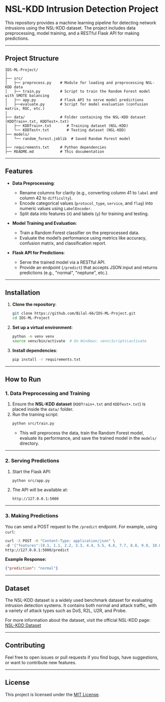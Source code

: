 # NSL-KDD Intrusion Detection Project

This repository provides a machine learning pipeline for detecting network intrusions using the NSL-KDD dataset. The project includes data preprocessing, model training, and a RESTful Flask API for making predictions.

---

## **Project Structure**

```plaintext
IDS-ML-Project/
│
├── src/
│   ├── preprocess.py    # Module for loading and preprocessing NSL-KDD data
│   ├── train.py         # Script to train the Random Forest model with SMOTE balancing
│   ├── app.py           # Flask API to serve model predictions
│   ├──evaluate.py       # Script for model evaluation (confusion matrix, ROC, etc.)
|
├── data/                # Folder containing the NSL-KDD dataset (KDDTrain+.txt, KDDTest+.txt)
│   ├── KDDTrain+.txt       # Training dataset (NSL-KDD)
│   └── KDDTest+.txt        # Testing dataset (NSL-KDD)
├── models/
│   └── random_forest.joblib  # Saved Random Forest model
│
├── requirements.txt     # Python dependencies
├── README.md            # This documentation
```

---

## **Features**

- **Data Preprocessing**:  
  - Rename columns for clarity (e.g., converting column 41 to `label` and column 42 to `difficulty`).
  - Encode categorical values (`protocol_type`, `service`, and `flag`) into numeric values using `LabelEncoder`.
  - Split data into features (`X`) and labels (`y`) for training and testing.

- **Model Training and Evaluation**:  
  - Train a Random Forest classifier on the preprocessed data.  
  - Evaluate the model’s performance using metrics like accuracy, confusion matrix, and classification report.

- **Flask API for Predictions**:  
  - Serve the trained model via a RESTful API.  
  - Provide an endpoint (`/predict`) that accepts JSON input and returns predictions (e.g., "normal", "neptune", etc.).

---

## **Installation**

1. **Clone the repository**:
   ```bash
   git clone https://github.com/Bilal-66/IDS-ML-Project.git
   cd IDS-ML-Project
   ```

2. **Set up a virtual environment**:
   ```bash
   python -m venv venv
   source venv/bin/activate  # On Windows: venv\Scripts\activate
   ```

3. **Install dependencies**:
   ```bash
   pip install -r requirements.txt
   ```

---

## **How to Run**

### **1. Data Preprocessing and Training**

1. Ensure the **NSL-KDD dataset** (`KDDTrain+.txt` and `KDDTest+.txt`) is placed inside the `data/` folder.  
2. Run the training script:
   ```bash
   python src/train.py
   ```
   - This will preprocess the data, train the Random Forest model, evaluate its performance, and save the trained model in the `models/` directory.

---

### **2. Serving Predictions**

1. Start the Flask API:
   ```bash
   python src/app.py
   ```
2. The API will be available at:
   ```
   http://127.0.0.1:5000
   ```

---

### **3. Making Predictions**

You can send a POST request to the `/predict` endpoint. For example, using `curl`:

```bash
curl -X POST -H "Content-Type: application/json" \
-d '{"features":[0.1, 1.1, 2.2, 3.3, 4.4, 5.5, 6.6, 7.7, 8.8, 9.9, 10.0, 11.1, 12.2, 13.3, 14.4, 15.5, 16.6, 17.7, 18.8, 19.9, 20.0, 21.1, 22.2, 23.3, 24.4, 25.5, 26.6, 27.7, 28.8, 29.9, 30.0, 31.1, 32.2, 33.3, 34.4, 35.5, 36.6, 37.7, 38.8, 39.9, 40.0]}' \
http://127.0.0.1:5000/predict
```

**Example Response:**
```json
{"prediction": "normal"}
```

---

## **Dataset**

The NSL-KDD dataset is a widely used benchmark dataset for evaluating intrusion detection systems. It contains both normal and attack traffic, with a variety of attack types such as DoS, R2L, U2R, and Probe.

For more information about the dataset, visit the official NSL-KDD page:  
[NSL-KDD Dataset](https://www.unb.ca/cic/datasets/nsl.html)

---

## **Contributing**

Feel free to open issues or pull requests if you find bugs, have suggestions, or want to contribute new features.

---

## **License**

This project is licensed under the [MIT License](LICENSE).


